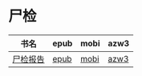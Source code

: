 # 尸检

| 书名 | epub | mobi | azw3 |
| --- | --- | --- | --- |
| [尸检报告](http://ct.dalanmei.com/f/31084289-572114783-c76136) | [epub](http://ct.dalanmei.com/f/31084289-572114783-c76136) | [mobi](http://ct.dalanmei.com/f/31084289-571711335-8acfc6) | [azw3](http://ct.dalanmei.com/f/31084289-572133856-cbeb24) |
